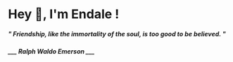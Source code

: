 <h1 title="head"> Hey 👋, I'm Endale !</h1>

**<h5><i>" Friendship, like the immortality of the soul, is too good to be believed. "</i></h5>**

*<b>___ Ralph Waldo Emerson ___</b>*
